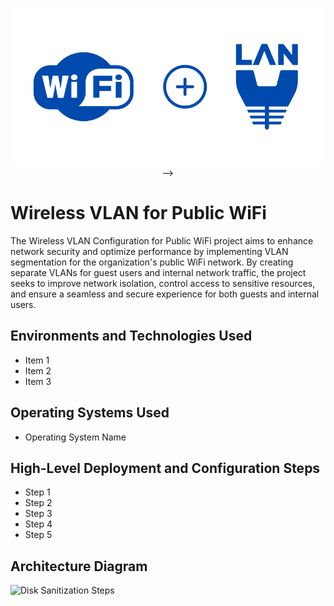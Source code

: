 <p align="center">
<img src="assets/wifi-vlan-logo.svg" alt="WiFi VLAN" /> -->
</p>

# Wireless VLAN for Public WiFi
The Wireless VLAN Configuration for Public WiFi project aims to enhance network security and optimize performance by implementing VLAN segmentation for the organization's public WiFi network. By creating separate VLANs for guest users and internal network traffic, the project seeks to improve network isolation, control access to sensitive resources, and ensure a seamless and secure experience for both guests and internal users.

## Environments and Technologies Used

- Item 1
- Item 2
- Item 3

## Operating Systems Used

- Operating System Name

## High-Level Deployment and Configuration Steps

- Step 1
- Step 2
- Step 3
- Step 4
- Step 5

<h2>Architecture Diagram</h2>

<p>
<img src="https://i.imgur.com/DJmEXEB.png" height="80%" width="80%" alt="Disk Sanitization Steps"/>
</p>
